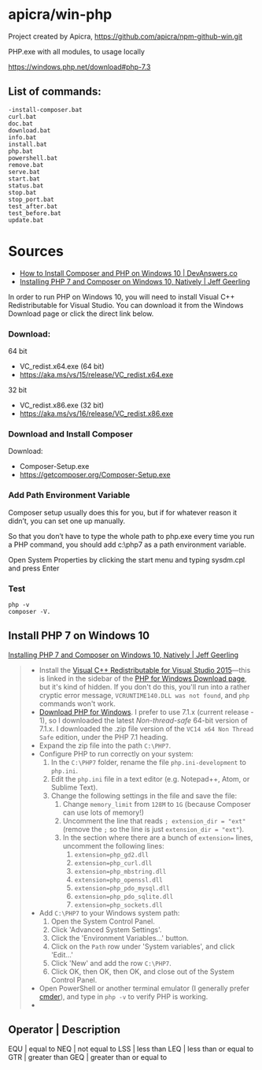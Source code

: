 # apicra/win-php
Project created by Apicra, https://github.com/apicra/npm-github-win.git

PHP.exe with all modules, to usage locally

https://windows.php.net/download#php-7.3

## List of commands:

    -install-composer.bat
    curl.bat
    doc.bat
    download.bat
    info.bat
    install.bat
    php.bat
    powershell.bat
    remove.bat
    serve.bat
    start.bat
    status.bat
    stop.bat
    stop_port.bat
    test_after.bat
    test_before.bat
    update.bat


# Sources

+ [How to Install Composer and PHP on Windows 10 | DevAnswers.co](https://devanswers.co/install-composer-php-windows-10/)
+ [Installing PHP 7 and Composer on Windows 10, Natively | Jeff Geerling](https://www.jeffgeerling.com/blog/2018/installing-php-7-and-composer-on-windows-10)

In order to run PHP on Windows 10, you will need to install Visual C++ Redistributable for Visual Studio. You can download it from the Windows Download page or click the direct link below.

### Download:
64 bit
+ VC_redist.x64.exe (64 bit)
+ https://aka.ms/vs/15/release/VC_redist.x64.exe

32 bit
+ VC_redist.x86.exe (32 bit)
+ https://aka.ms/vs/16/release/VC_redist.x86.exe

### Download and Install Composer
Download:
+ Composer-Setup.exe
+ https://getcomposer.org/Composer-Setup.exe

### Add Path Environment Variable
Composer setup usually does this for you, but if for whatever reason it didn’t, you can set one up manually.

So that you don’t have to type the whole path to php.exe every time you run a PHP command, you should add c:\php7 as a path environment variable.

Open System Properties by clicking the start menu and typing sysdm.cpl and press Enter

### Test

    php -v
    composer -V.


## Install PHP 7 on Windows 10

[Installing PHP 7 and Composer on Windows 10, Natively | Jeff Geerling](https://www.jeffgeerling.com/blog/2018/installing-php-7-and-composer-on-windows-10)

> -   Install the [Visual C++ Redistributable for Visual Studio 2015](http://www.microsoft.com/en-us/download/details.aspx?id=48145)—this is linked in the sidebar of the [PHP for Windows Download page](https://windows.php.net/download/), but it's kind of hidden. If you don't do this, you'll run into a rather cryptic error message, `VCRUNTIME140.DLL was not found`, and `php` commands won't work.
> -   [Download PHP for Windows](https://windows.php.net/download/). I prefer to use 7.1.x (current release - 1), so I downloaded the latest _Non-thread-safe_ 64-bit version of 7.1.x. I downloaded the .zip file version of the `VC14 x64 Non Thread Safe` edition, under the PHP 7.1 heading.
> -   Expand the zip file into the path `C:\PHP7`.
> -   Configure PHP to run correctly on your system:
>     1.  In the `C:\PHP7` folder, rename the file `php.ini-development` to `php.ini`.
>     2.  Edit the `php.ini` file in a text editor (e.g. Notepad++, Atom, or Sublime Text).
>     3.  Change the following settings in the file and save the file:
>         1.  Change `memory_limit` from `128M` to `1G` (because Composer can use lots of memory!)
>         2.  Uncomment the line that reads `; extension_dir = "ext"` (remove the `;` so the line is just `extension_dir = "ext"`).
>         3.  In the section where there are a bunch of `extension=` lines, uncomment the following lines:
>             1.  `extension=php_gd2.dll`
>             2.  `extension=php_curl.dll`
>             3.  `extension=php_mbstring.dll`
>             4.  `extension=php_openssl.dll`
>             5.  `extension=php_pdo_mysql.dll`
>             6.  `extension=php_pdo_sqlite.dll`
>             7.  `extension=php_sockets.dll`
> -   Add `C:\PHP7` to your Windows system path:
>     1.  Open the System Control Panel.
>     2.  Click 'Advanced System Settings'.
>     3.  Click the 'Environment Variables...' button.
>     4.  Click on the `Path` row under 'System variables', and click 'Edit...'
>     5.  Click 'New' and add the row `C:\PHP7`.
>     6.  Click OK, then OK, then OK, and close out of the System Control Panel.
> -   Open PowerShell or another terminal emulator (I generally prefer [cmder](http://cmder.net)), and type in `php -v` to verify PHP is working.
> - 

## Operator | Description

EQU      | equal to
NEQ      | not equal to
LSS      | less than
LEQ      | less than or equal to
GTR      | greater than
GEQ      | greater than or equal to




